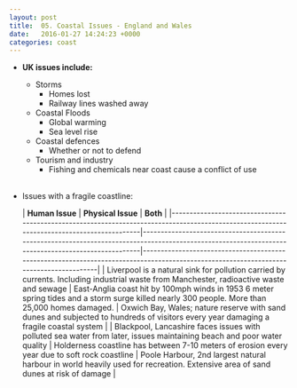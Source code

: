 ```yaml
---
layout: post
title:  05. Coastal Issues - England and Wales
date:   2016-01-27 14:24:23 +0000
categories: coast
---
```


* **UK issues include:**
	* Storms 
		* Homes lost
		* Railway lines washed away
	* Coastal Floods
		* Global warming
		* Sea level rise 
	* Coastal defences
		* Whether or not to defend 
	*  Tourism and industry
		* Fishing and chemicals near coast cause a conflict of use  
	<br>
* Issues with a fragile coastline:
	
	| **Human Issue**                                                                                                                              | **Physical Issue**                                                                                                                                  | **Both**                                                                                                                                  |
|-------------------------------------------------------------------------------------------------------------------------------------------|---------------------------------------------------------------------------------------------------------------------------------------------------|---------------------------------------------------------------------------------------------------------------------------------------|
| Liverpool is a natural sink for pollution carried by currents.  Including industrial waste from Manchester, radioactive waste and sewage  | East-Anglia coast hit by 100mph winds in 1953  6 meter spring tides and a storm surge killed nearly 300 people.  More than 25,000 homes damaged.  | Oxwich Bay, Wales; nature reserve with sand  dunes and subjected to hundreds of visitors every year damaging a fragile coastal system |
| Blackpool, Lancashire faces issues with polluted sea water from later, issues maintaining beach and poor water quality                    | Holderness coastline has between 7-10 meters of erosion every year due to soft rock coastline                                                     | Poole Harbour, 2nd largest natural harbour in world heavily used for recreation. Extensive area of sand dunes at risk of damage       |
